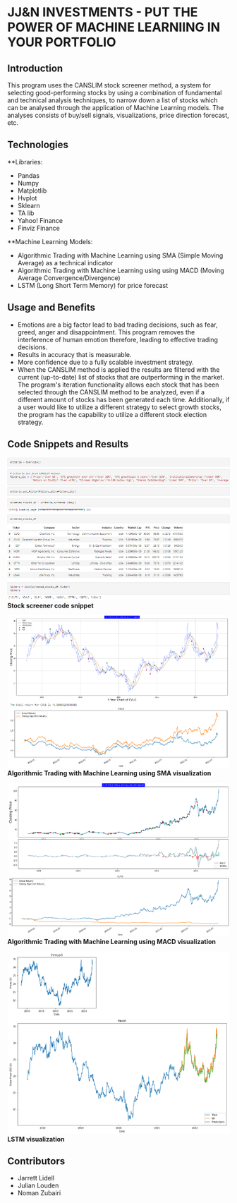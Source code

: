 # JJ&N INVESTMENTS - PUT THE POWER OF MACHINE LEARNIING IN YOUR PORTFOLIO



## Introduction
This program uses the CANSLIM stock screener method, a system for selecting good-performing stocks by using a combination of fundamental and technical analysis techniques, to narrow down a list of stocks which can be analysed through the application of Machine Learning models. The analyses consists of buy/sell signals, visualizations, price direction forecast, etc.



## Technologies
**Libraries:
* Pandas
* Numpy
* Matplotlib
* Hvplot
* Sklearn
* TA lib
* Yahoo! Finance
* Finviz Finance

**Machine Learning Models:
* Algorithmic Trading with Machine Learning using SMA (Simple Moving Average) as a technical indicator
* Algorithmic Trading with Machine Learning using using MACD (Moving Average Convergence/Divergence)
* LSTM (Long Short Term Memory) for price forecast



## Usage and Benefits
* Emotions are a big factor lead to bad trading decisions, such as fear, greed, anger and disappointment. This program removes the interference of human emotion therefore, leading to effective trading decisions.
* Results in accuracy that is measurable.
* More confidence due to a fully scalable investment strategy.
* When the CANSLIM method is applied the results are filtered with the current (up-to-date) list of stocks that are outperforming in the market. The program's iteration functionality allows each stock that has been selected through the CANSLIM method to be analyzed, even if a different amount of stocks has been generated each time. Additionally, if a user would like to utilize a different strategy to select growth stocks, the program has the capability to utilize a different stock election strategy.

## Code Snippets and Results

![image1](images/screenshot1.png)
**Stock screener code snippet**


![image2](images/screenshot2sma.png)
**Algorithmic Trading with Machine Learning using SMA visualization**


![image3](images/screenshot3macd.png)
**Algorithmic Trading with Machine Learning using MACD visualization**


![image4](images/screenshot4lstm.png)
**LSTM visualization**



## Contributors
* Jarrett Lidell
* Julian Louden
* Noman Zubairi